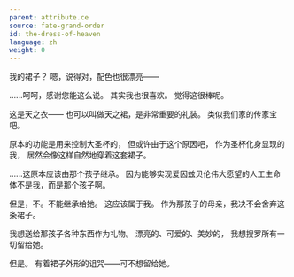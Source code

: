 ```yaml
---
parent: attribute.ce
source: fate-grand-order
id: the-dress-of-heaven
language: zh
weight: 0
---
```


我的裙子？
嗯，说得对，配色也很漂亮——

……呵呵，感谢您能这么说。
其实我也很喜欢。
觉得这很棒呢。

这是天之衣——
也可以叫做天之裙，是非常重要的礼装。
类似我们家的传家宝吧。

原本的功能是用来控制大圣杯的，
但或许由于这个原因吧，
作为圣杯化身显现的我，
居然会像这样自然地穿着这套裙子。

……这原本应该由那个孩子继承。
因为能够实现爱因兹贝伦伟大愿望的人工生命体不是我，而是那个孩子啊。

但是，不。不能继承给她。
这应该属于我。
作为那孩子的母亲，我决不会舍弃这条裙子。

我想送给那孩子各种东西作为礼物。
漂亮的、可爱的、美妙的，
我想搜罗所有一切留给她。

但是。
有着裙子外形的诅咒——可不想留给她。
